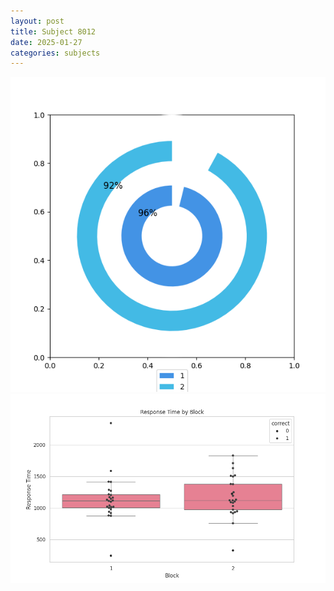 ```yaml
---
layout: post
title: Subject 8012
date: 2025-01-27
categories: subjects
---
```


![](data/8012/run-11/8012__acc_test.png)
![](data/8012/run-11/8012_rt.png)
